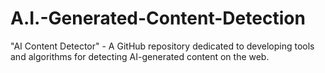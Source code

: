 # A.I.-Generated-Content-Detection
"AI Content Detector" - A GitHub repository dedicated to developing tools and algorithms for detecting AI-generated content on the web.
